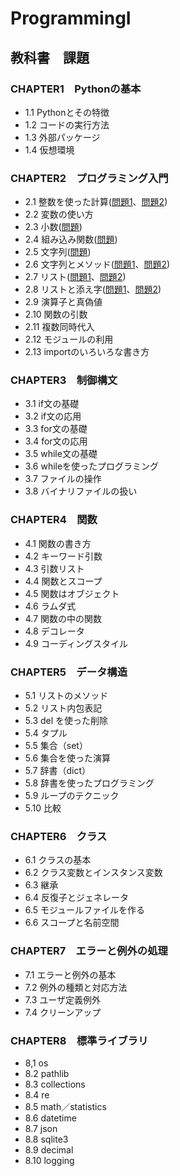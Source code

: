 # ProgrammingI


## 教科書　課題

### CHAPTER1　Pythonの基本

- 1.1 Pythonとその特徴
- 1.2 コードの実行方法
- 1.3 外部パッケージ
- 1.4 仮想環境

### CHAPTER2　プログラミング入門

- 2.1 整数を使った計算([問題1](CHAPTER02/Q2_1_1.py)、[問題2](CHAPTER02/Q2_1_2.py))
- 2.2 変数の使い方
- 2.3 小数([問題](CHAPTER02/Q2_3_1.py))
- 2.4 組み込み関数([問題](CHAPTER02/Q2_4_1.py))
- 2.5 文字列([問題](CHAPTER02/Q2_5_2.py))
- 2.6 文字列とメソッド([問題1](CHAPTER02/Q2_6_1.py)、[問題2](CHAPTER02/Q2_6_2.py))
- 2.7 リスト([問題1](CHAPTER02/Q2_6_1.py)、[問題2](CHAPTER02/Q2_6_2.py))
- 2.8 リストと添え字([問題1](CHAPTER02/Q2_6_1.py)、[問題2](CHAPTER02/Q2_6_2.py))
- 2.9 演算子と真偽値
- 2.10 関数の引数
- 2.11 複数同時代入
- 2.12 モジュールの利用
- 2.13 importのいろいろな書き方

### CHAPTER3　制御構文

- 3.1 if文の基礎
- 3.2 if文の応用
- 3.3 for文の基礎
- 3.4 for文の応用
- 3.5 while文の基礎
- 3.6 whileを使ったプログラミング
- 3.7 ファイルの操作
- 3.8 バイナリファイルの扱い

### CHAPTER4　関数

- 4.1 関数の書き方
- 4.2 キーワード引数
- 4.3 引数リスト
- 4.4 関数とスコープ
- 4.5 関数はオブジェクト
- 4.6 ラムダ式
- 4.7 関数の中の関数
- 4.8 デコレータ
- 4.9 コーディングスタイル

### CHAPTER5　データ構造

- 5.1 リストのメソッド
- 5.2 リスト内包表記
- 5.3 del を使った削除
- 5.4 タプル
- 5.5 集合（set）
- 5.6 集合を使った演算
- 5.7 辞書（dict）
- 5.8 辞書を使ったプログラミング
- 5.9 ループのテクニック
- 5.10 比較

### CHAPTER6　クラス

- 6.1 クラスの基本
- 6.2 クラス変数とインスタンス変数
- 6.3 継承
- 6.4 反復子とジェネレータ
- 6.5 モジュールファイルを作る
- 6.6 スコープと名前空間

### CHAPTER7　エラーと例外の処理

- 7.1 エラーと例外の基本
- 7.2 例外の種類と対応方法
- 7.3 ユーザ定義例外
- 7.4 クリーンアップ

### CHAPTER8　標準ライブラリ

- 8,1 os
- 8.2 pathlib
- 8.3 collections
- 8.4 re
- 8.5 math／statistics
- 8.6 datetime
- 8.7 json
- 8.8 sqlite3
- 8.9 decimal
- 8.10 logging

